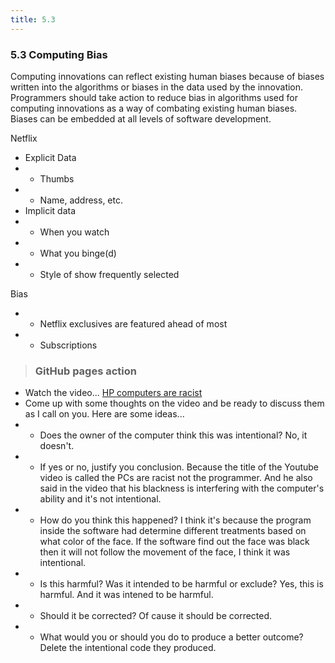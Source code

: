 ```yaml
---
title: 5.3
---
```

### 5.3 Computing Bias
Computing innovations can reflect existing human biases because of biases written into the algorithms or biases in the data used by the innovation. <br>
Programmers should take action to reduce bias in algorithms used for computing innovations as a way of combating existing human biases. <br>
Biases can be embedded at all levels of software development. <br>

Netflix <br>
* Explicit Data
* * Thumbs 
* * Name, address, etc.
* Implicit data
* * When you watch
* * What you binge(d)
* * Style of show frequently selected

Bias <br>
* * Netflix exclusives are featured ahead of most
* * Subscriptions

> ### GitHub pages action
* Watch the video... [HP computers are racist](https://www.youtube.com/watch?v=t4DT3tQqgRM)
* Come up with some thoughts on the video and be ready to discuss them as I call on you. Here are some ideas...
* * Does the owner of the computer think this was intentional?
No, it doesn't.
* * If yes or no, justify you conclusion.
Because the title of the Youtube video is called the PCs are racist not the programmer. And he also said in the video that his blackness is interfering with the computer's ability and it's not intentional.
* * How do you think this happened?
I think it's because the program inside the software had determine different treatments based on what color of the face. If the software find out the face was black then it will not follow the movement of the face, I think it was intentional.
* * Is this harmful? Was it intended to be harmful or exclude?
Yes, this is harmful. And it was intened to be harmful.
* * Should it be corrected?
Of cause it should be corrected.
* * What would you or should you do to produce a better outcome?
Delete the intentional code they produced.
